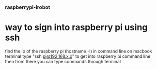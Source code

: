 ### raspberrypi-irobot


# way to sign into raspberry pi using ssh
  find the ip of the raspberry pi (hostname -I) in command line
  on macbook terminal type "ssh pi@192.168.x.x" to get into raspberry pi command line
  then from there you can type commands through terminal
